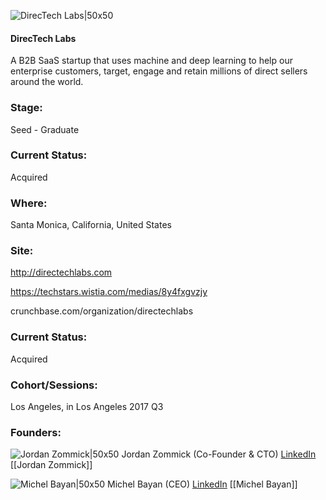 

![DirecTech Labs|50x50](https://apimg.techstars.com/connect/images/image_files/593838b3c9aec7465300005f/original/DTL_Thumbnail.png)

#### DirecTech Labs
A B2B SaaS startup that uses machine and deep learning to help our enterprise customers, target, engage and retain millions of direct sellers around the world.

### Stage: 
Seed - Graduate 

### Current Status: 
Acquired

### Where:
Santa Monica, California, United States

### Site:
http://directechlabs.com

https://techstars.wistia.com/medias/8y4fxgvzjy

crunchbase.com/organization/directechlabs

### Current Status: 
Acquired

### Cohort/Sessions: 
Los Angeles, in Los Angeles 2017 Q3

### Founders: 

![Jordan Zommick|50x50](https://apimg.techstars.com/connect/images/image_files/59383777c9aec7465300005c/original/_J2A8185.jpg) Jordan Zommick (Co-Founder & CTO) [LinkedIn](https://linkedin.com/in/zommick) [[Jordan Zommick]]

![Michel Bayan|50x50](http://s3.amazonaws.com/ts-accel-connect-uploads/images/image_files/593ae5d9c9aec74653000098/original/_J2A8133.jpg) Michel Bayan (CEO) [LinkedIn](https://linkedin.com/in/michelbayan) [[Michel Bayan]]


